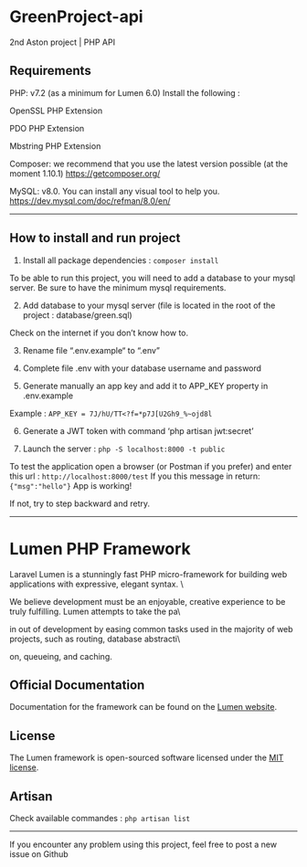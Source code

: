 # GreenProject-api 

2nd Aston project |  PHP API 


## Requirements 

PHP: v7.2 (as a minimum for Lumen 6.0)  Install the following : 

OpenSSL PHP Extension 

PDO PHP Extension 

Mbstring PHP Extension  

Composer: we recommend that you use the latest version possible (at the moment 1.10.1) 
https://getcomposer.org/

MySQL: v8.0. You can install any visual tool to help you. 
https://dev.mysql.com/doc/refman/8.0/en/

----------------------------------------------

## How to install and run project 
 
1. Install all package dependencies : 
`composer install`


To be able to run this project, you will need to add a database to your mysql server. 
Be sure to have the minimum mysql requirements.


2. Add database to your mysql server (file is located in the root of the project : database/green.sql)

Check on the internet if you don’t know how to.


3. Rename file “.env.example“ to “.env”


4. Complete file .env with your database username and password


5. Generate manually an app key and add it to APP_KEY property in .env.example

Example : `APP_KEY = 7J/hU/TT<?f=*p7J[U2Gh9_%~ojd8l`


6. Generate a JWT token with command ‘php artisan jwt:secret’


7. Launch the server :
`php -S localhost:8000 -t public`


To test the application open a browser (or Postman if you prefer) and enter this url :
`http://localhost:8000/test`
If you this message in return:
`{"msg":"hello"}`
App is working!

If not, try to step backward and retry.

----------------------------------------------


# Lumen PHP Framework 

 Laravel Lumen is a stunningly fast PHP micro-framework for building web applications with expressive, elegant syntax. \ 

We believe development must be an enjoyable, creative experience to be truly fulfilling. Lumen attempts to take the pa\ 

in out of development by easing common tasks used in the majority of web projects, such as routing, database abstracti\ 

on, queueing, and caching. 

## Official Documentation  

Documentation for the framework can be found on the [Lumen website](https://lumen.laravel.com/docs).  

## License 

The Lumen framework is open-sourced software licensed under the [MIT license](https://opensource.org/licenses/MIT). 

 
## Artisan 
 
Check available commandes : 
`php artisan list` 


---------------------------------------------- 

If you encounter any problem using this project, feel free to post a new issue on Github
